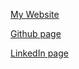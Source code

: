 [My Website](www.mertkaya.me)

[Github page](https://github.com/mertkaya13/)

[LinkedIn page](www.linkedin.com/in/mertkayaturkey)
